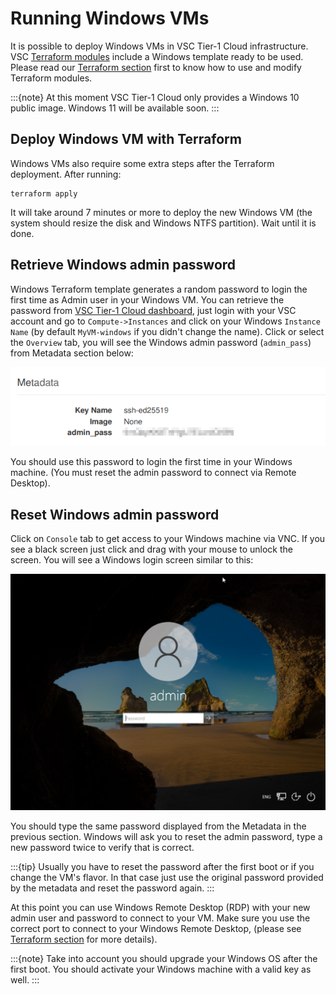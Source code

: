 # Running Windows VMs

It is possible to deploy Windows VMs in VSC Tier-1 Cloud infrastructure.
VSC [Terraform modules](terraform.md#modify-default-terraform-modules) 
include a Windows template ready to be used. Please read our
[Terraform section](terraform.md) first to know how to use and modify
Terraform modules.

:::{note}
At this moment VSC Tier-1 Cloud only provides a Windows 10 public image.
Windows 11 will be available soon.
:::

## Deploy Windows VM with Terraform

Windows VMs also require some extra steps after the Terraform deployment. After running:

```shell
terraform apply
```
It will take around 7 minutes or more to deploy the new Windows VM (the system
should resize the disk and Windows NTFS partition). Wait until it is done.

## Retrieve Windows admin password

Windows Terraform template generates a random password to login the first time
as Admin user in your Windows VM. You can retrieve the password from
[VSC Tier-1 Cloud dashboard](https://cloud.vscentrum.be), just login with your
VSC account and go to `Compute->Instances` and click on your Windows `Instance Name`
(by default `MyVM-windows` if you didn't change the name).
Click or select the `Overview` tab, you will see the Windows admin password
(`admin_pass`) from Metadata section below:

![image](img/windows_admin_pass.png)

You should use this password to login the first time in your Windows machine.
(You must reset the admin password to connect via Remote Desktop).

## Reset Windows admin password

Click on `Console` tab to get access to your Windows machine via VNC. If you see a black
screen just click and drag with your mouse to unlock the screen.
You will see a Windows login screen similar to this:

![image](img/windows_login.png)

You should type the same password displayed from the Metadata in the previous section.
Windows will ask you to reset the admin password, type a new password twice to verify
that is correct.

:::{tip}
Usually you have to reset the password after the first boot or if you change
the VM's flavor. In that case just use the original password provided
by the metadata and reset the password again.
:::

At this point you can use Windows Remote Desktop (RDP) with your new admin user and password
to connect to your VM.
Make sure you use the correct port to connect to your Windows Remote Desktop,
(please see [Terraform section](terraform.md#generate-terraform-template-variables) for more details).

:::{note}
Take into account you should upgrade your Windows OS after the first boot.
You should activate your Windows machine with a valid key as well.
:::
